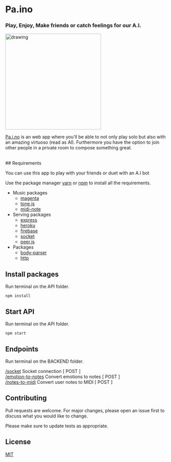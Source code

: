 # Pa.ino
<h3>Play, Enjoy, Make friends or catch feelings for our A.I.</h3>

<img src="https://play-paino.web.app/images/paino-logo.png" alt="drawing" width="300" />
</br>

[Pa.i.no](https://play-paino.web.app/) is an web app where you'll be able to not only play solo but also with an amazing 
virtuoso (read as AI). Furthermore you have the option to join other people in a private room to compose something great.

</br>
## Requirements

You can use this app to play with your friends or duet with an A.I bot

Use the package manager [yarn](https://yarnpkg.com/) or [npm](https://www.npmjs.com/) to install all the requirements.
-   Music packages
    - [magenta](https://magenta.github.io/magenta-js/music/index.html)
    - [tone.js](https://tonejs.github.io/)
    - [midi-note](https://www.npmjs.com/package/midi-note)
-   Serving packages
    - [express](https://classic.yarnpkg.com/en/package/exrpress)
    - [heroku](https://dashboard.heroku.com/)
    - [firebase](https://firebase.google.com/)
    - [socket](https://socket.io/)
    - [peer.js](https://peerjs.com/)
-   Packages
    - [body-parser](https://yarnpkg.com/package/body-parser)
    - [http](https://yarnpkg.com/package/http)


## Install packages
Run terminal on the API folder.
```
npm install
```


## Start API
Run terminal on the API folder.
```
npm start
```


## Endpoints
Run terminal on the BACKEND folder.

[/socket](http://localhost:3000/shop/) Socket connection [ POST ]</br>
[/emotion-to-notes](http://localhost:3000/shop/id) Convert emotions to notes [ POST ]</br>
[/notes-to-midi](http://localhost:3000/shop/id) Convert user notes  to MIDI [ POST ] </br>


## Contributing
Pull requests are welcome. For major changes, please open an issue first to discuss what you would like to change.

Please make sure to update tests as appropriate.

## License
[MIT](/LICENSE)

